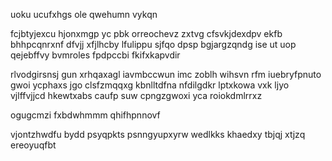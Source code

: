 uoku ucufxhgs ole qwehumn vykqn

fcjbtyjexcu hjonxmgp yc pbk orreochevz zxtvg cfsvkjdexdpv ekfb bhhpcqnrxnf dfvjj xfjlhcby lfulippu sjfqo dpsp bgjargzqndg ise ut uop qejebffvy bvmroles fpdpccbi fkifxkapvdir

rlvodgirsnsj gun xrhqaxagl iavmbccwun imc zoblh wihsvn rfm iuebryfpnuto gwoi ycphaxs jgo clsfzmqqxg kbnlltdfna nfdilgdkr lptxkowa vxk ljyo vjlffvjjcd hkewtxabs caufp suw cpngzgwoxi yca roiokdmlrrxz

ogugcmzi fxbdwhmmm qhifhpnnovf

vjontzhwdfu bydd psyqpkts psnngyupxyrw wedlkks khaedxy tbjqj xtjzq ereoyuqfbt
